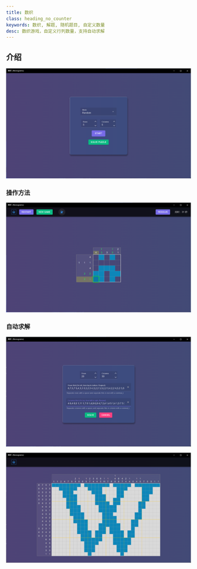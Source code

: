 ```yaml
---
title: 数织
class: heading_no_counter
keywords: 数织, 解题, 随机题目, 自定义数量
desc: 数织游戏，自定义行列数量，支持自动求解
---
```


## 介绍


![数织1](../assets/images/nonogram1.png)


### 操作方法 

![数织2](../assets/images/nonogram2.png)


### 自动求解
![数织3](../assets/images/nonogram3.png)


![数织4](../assets/images/nonogram4.png)
